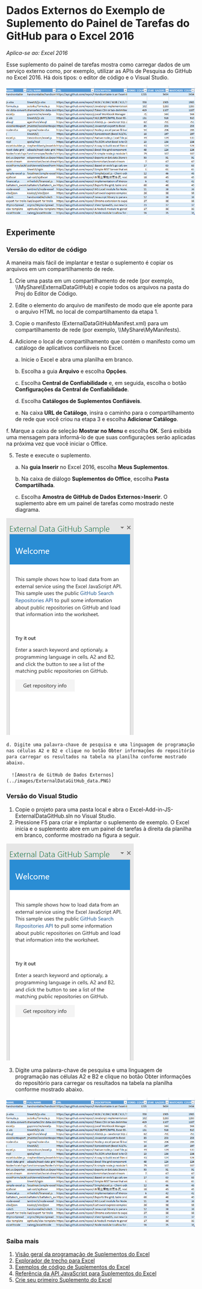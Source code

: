 # Dados Externos do Exemplo de Suplemento do Painel de Tarefas do GitHub para o Excel 2016

_Aplica-se ao: Excel 2016_

Esse suplemento do painel de tarefas mostra como carregar dados de um serviço externo como, por exemplo, utilizar as APIs de Pesquisa do GitHub no Excel 2016. Há dois tipos: o editor de código e o Visual Studio.

![Exemplo de GitHub de Dados Externos](../images/ExternalDataGitHub_data.PNG)

## Experimente
### Versão do editor de código

A maneira mais fácil de implantar e testar o suplemento é copiar os arquivos em um compartilhamento de rede.

1.  Crie uma pasta em um compartilhamento de rede (por exemplo, \\\MyShare\ExternalDataGitHub) e copie todos os arquivos na pasta do Proj do Editor de Código. 
2.  Edite o elemento <SourceLocation> do arquivo de manifesto de modo que ele aponte para o arquivo HTML no local de compartilhamento da etapa 1. 
3.  Copie o manifesto (ExternalDataGitHubManifest.xml) para um compartilhamento de rede (por exemplo, \\\MyShare\MyManifests).
4.  Adicione o local de compartilhamento que contém o manifesto como um catálogo de aplicativos confiáveis no Excel.

    a. Inicie o Excel e abra uma planilha em branco.  
    
    b. Escolha a guia **Arquivo** e escolha **Opções**.
    
    c. Escolha **Central de Confiabilidade** e, em seguida, escolha o botão **Configurações da Central de Confiabilidade**.
    
    d. Escolha **Catálogos de Suplementos Confiáveis**.
    
    e. Na caixa  **URL de Catálogo**, insira o caminho para o compartilhamento de rede que você criou na etapa 3 e escolha **Adicionar Catálogo**.
    
   f.  Marque a caixa de seleção **Mostrar no Menu** e escolha **OK**. Será exibida uma mensagem para informá-lo de que suas configurações serão aplicadas na próxima vez que você iniciar o Office. 
        
5.  Teste e execute o suplemento. 

    a. Na **guia Inserir** no Excel 2016, escolha **Meus Suplementos**. 
    
    b. Na caixa de diálogo **Suplementos do Office**, escolha **Pasta Compartilhada**.
    
    c. Escolha **Amostra de GitHub de Dados Externos**>**Inserir**. O suplemento abre em um painel de tarefas como mostrado neste diagrama. 
      
   ![Exemplo de GitHub de Dados Externos](../images/ExternalDataGitHub_taskpane.PNG) 

    d. Digite uma palavra-chave de pesquisa e uma linguagem de programação nas células A2 e B2 e clique no botão Obter informações do repositório para carregar os resultados na tabela na planilha conforme mostrado abaixo.
    
      ![Amostra de GitHub de Dados Externos](../images/ExternalDataGitHub_data.PNG) 
    
### Versão do Visual Studio
1.  Copie o projeto para uma pasta local e abra o Excel-Add-in-JS-ExternalDataGitHub.sln no Visual Studio.
2.  Pressione F5 para criar e implantar o suplemento de exemplo. O Excel inicia e o suplemento abre em um painel de tarefas à direita da planilha em branco, conforme mostrado na figura a seguir. 
        
  ![Exemplo de GitHub de Dados Externos](../images/ExternalDataGitHub_taskpane.PNG) 

3.  Digite uma palavra-chave de pesquisa e uma linguagem de programação nas células A2 e B2 e clique no botão Obter informações do repositório para carregar os resultados na tabela na planilha conforme mostrado abaixo.

  ![Exemplo de GitHub de Dados Externos](../images/ExternalDataGitHub_data.PNG) 


### Saiba mais

1.  [Visão geral da programação de Suplementos do Excel](https://github.com/OfficeDev/office-js-docs/blob/master/excel/excel-add-ins-programming-overview.md)
2.  [Explorador de trecho para Excel](http://officesnippetexplorer.azurewebsites.net/#/snippets/excel)
3.  [Exemplos de código de Suplementos do Excel](https://github.com/OfficeDev/office-js-docs/blob/master/excel/excel-add-ins-code-samples.md) 
4.  [Referência da API JavaScript para Suplementos do Excel](https://github.com/OfficeDev/office-js-docs/blob/master/excel/excel-add-ins-javascript-reference.md)
5.  [Crie seu primeiro Suplemento do Excel](https://github.com/OfficeDev/office-js-docs/blob/master/excel/build-your-first-excel-add-in.md)
